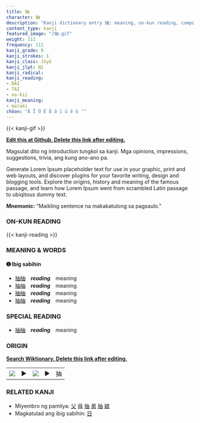 ```yaml
---
title: 抽
character: 抽
description: "Kanji dictionary entry 抽: meaning, on-kun reading, compounds, origin, related kanji"
content_type: kanji
featured_image: "/抽.gif"
weight: 111
frequency: 111
kanji_grade: 9
kanji_strokes: 1
kanji_class: Jōyō
kanji_jlpt: N1
kanji_radical: 
kanji_reading: 
- DAI
- TAI
- oo-kii
kanji_meaning:
- malaki
chōon: "Ā Ī Ū Ē Ō ā ī ū ē ō ’"
---
```

[//]: # (Don't edit the line below. Kanji animated GIF code is automatically generated.)
{{< kanji-gif >}}

[//]: # (Edit below this line.)

**[Edit this at Github. Delete this link after editing.](https://github.com/tim0g/tim/tree/main/content/kanji/抽/index.md)**

Magsulat dito ng introduction tungkol sa kanji. Mga opinions, impressions, suggestions, trivia, ang kung ano-ano pa.

Generate Lorem Ipsum placeholder text for use in your graphic, print and web layouts, and discover plugins for your favorite writing, design and blogging tools. Explore the origins, history and meaning of the famous passage, and learn how Lorem Ipsum went from scrambled Latin passage to ubiqitous dummy text.
 
**Mnemonic:** "Maikling sentence na makakatulong sa pagsaulo."

### ON-KUN READING

[//]: # (Don't edit the line below. ON-KUN READING code is automatically generated.)
{{< kanji-reading >}}

### MEANING & WORDS

#### ➊ **Ibig sabihin**
  - [抽](../抽)[抽](../抽)　***reading***　meaning
  - [抽](../抽)[抽](../抽)　***reading***　meaning
  - [抽](../抽)[抽](../抽)　***reading***　meaning
  - [抽](../抽)[抽](../抽)　***reading***　meaning

### SPECIAL READING
  - [抽](../抽)[抽](../抽)　***reading***　meaning

### ORIGIN

**[Search Wiktionary. Delete this link after editing.](https://wiktionary.org/wiki/抽)**
<table class="kanji-table"><tr><td>
<img src="60px-抽-bronze.svg.png">
</td><td>▶</td><td>
<img src="60px-抽-oracle.svg.png">
</td><td>▶</td>
<td class="kanji-origin">抽</td>
</tr></table>

### RELATED KANJI
- Miyembro ng pamilya: [父](../父) [母](../母) [抽](../抽) [弟](../弟) [抽](../抽) [娘](../娘)
- Magkatulad ang ibig sabihin: [日](../日)
